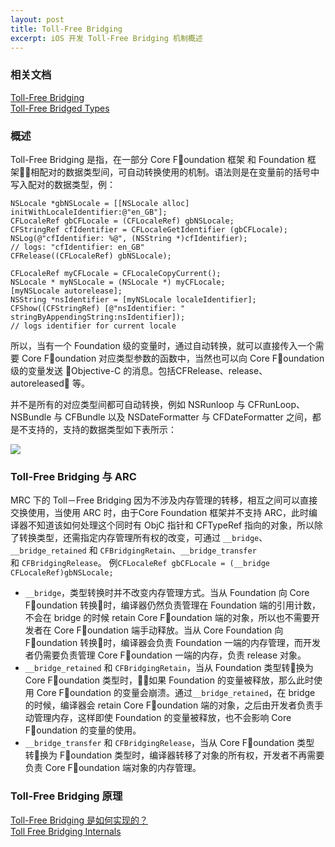 ```yaml
---
layout: post
title: Toll-Free Bridging
excerpt: iOS 开发 Toll-Free Bridging 机制概述
---
```


### 相关文档

[Toll-Free Bridging](https://developer.apple.com/library/ios/documentation/General/Conceptual/CocoaEncyclopedia/Toll-FreeBridgin/Toll-FreeBridgin.html)  
[Toll-Free Bridged Types](https://developer.apple.com/library/ios/documentation/CoreFoundation/Conceptual/CFDesignConcepts/Articles/tollFreeBridgedTypes.html)

### 概述

Toll-Free Bridging 是指，在一部分 Core Foundation 框架 和 Foundation 框架相配对的数据类型间，可自动转换使用的机制。语法则是在变量前的括号中写入配对的数据类型，例：

```
NSLocale *gbNSLocale = [[NSLocale alloc] initWithLocaleIdentifier:@"en_GB"];
CFLocaleRef gbCFLocale = (CFLocaleRef) gbNSLocale;
CFStringRef cfIdentifier = CFLocaleGetIdentifier (gbCFLocale);
NSLog(@"cfIdentifier: %@", (NSString *)cfIdentifier);
// logs: "cfIdentifier: en_GB"
CFRelease((CFLocaleRef) gbNSLocale);

CFLocaleRef myCFLocale = CFLocaleCopyCurrent();
NSLocale * myNSLocale = (NSLocale *) myCFLocale;
[myNSLocale autorelease];
NSString *nsIdentifier = [myNSLocale localeIdentifier];
CFShow((CFStringRef) [@"nsIdentifier: " stringByAppendingString:nsIdentifier]);
// logs identifier for current locale
```

所以，当有一个 Foundation 级的变量时，通过自动转换，就可以直接传入一个需要 Core Foundation 对应类型参数的函数中，当然也可以向 Core Foundation 级的变量发送 Objective-C 的消息。包括CFRelease、release、autoreleased 等。

并不是所有的对应类型间都可自动转换，例如 NSRunloop 与 CFRunLoop、NSBundle 与 CFBundle 以及 NSDateFormatter 与 CFDateFormatter 之间，都是不支持的，支持的数据类型如下表所示：

![](http://oc34tply2.bkt.clouddn.com/iOS_toll_free_bridging.png)

### Toll-Free Bridging 与 ARC

MRC 下的 Toll－Free Bridging 因为不涉及内存管理的转移，相互之间可以直接交换使用，当使用 ARC 时，由于Core Foundation 框架并不支持 ARC，此时编译器不知道该如何处理这个同时有 ObjC 指针和 CFTypeRef 指向的对象，所以除了转换类型，还需指定内存管理所有权的改变，可通过 `__bridge`、`__bridge_retained` 和 `CFBridgingRetain`、`__bridge_transfer` 和 `CFBridgingRelease`。
例`CFLocaleRef gbCFLocale = (__bridge CFLocaleRef)gbNSLocale;`

- `__bridge`，类型转换时并不改变内存管理方式。当从 Foundation 向 Core Foundation 转换时，编译器仍然负责管理在 Foundation 端的引用计数，不会在 bridge 的时候 retain Core Foundation 端的对象，所以也不需要开发者在 Core Foundation 端手动释放。当从 Core Foundation 向 Foundation 转换时，编译器会负责 Foundation 一端的内存管理，而开发者仍需要负责管理 Core Foundation 一端的内存，负责 release 对象。
- `__bridge_retained` 和 `CFBridgingRetain`，当从 Foundation 类型转换为 Core Foundation 类型时，如果 Foundation 的变量被释放，那么此时使用 Core Foundation 的变量会崩溃。通过`__bridge_retained`，在 bridge 的时候，编译器会 retain Core Foundation 端的对象，之后由开发者负责手动管理内存，这样即使 Foundation 的变量被释放，也不会影响 Core Foundation 的变量的使用。
- `__bridge_transfer` 和 `CFBridgingRelease`，当从 Core Foundation 类型转换为 Foundation 类型时，编译器转移了对象的所有权，开发者不再需要负责 Core Foundation 端对象的内存管理。

### Toll-Free Bridging 原理

[Toll-Free Bridging 是如何实现的？](http://gracelancy.com/blog/2014/04/21/toll-free-bridging/)  
[Toll Free Bridging Internals](https://www.mikeash.com/pyblog/friday-qa-2010-01-22-toll-free-bridging-internals.html)